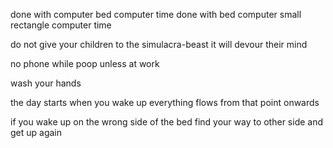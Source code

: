 done with computer
bed computer time
done with bed computer
small rectangle computer time


do not give your children to the simulacra-beast
it will devour their mind


no phone while poop
unless at work


wash your hands


the day starts when you wake up
everything flows from that point onwards


if you wake up on the wrong side of the bed
find your way to other side and get up again




